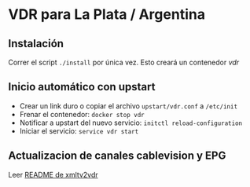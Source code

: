 # VDR para La Plata / Argentina

## Instalación

Correr el script `./install` por única vez. Esto creará un contenedor *vdr*

## Inicio automático con upstart

* Crear un link duro o copiar el archivo `upstart/vdr.conf` a `/etc/init`
* Frenar el contenedor: `docker stop vdr`
* Notificar a upstart del nuevo servicio: `initctl reload-configuration`
* Iniciar el servicio: `service vdr start`

## Actualizacion de canales cablevision y EPG

Leer [README de xmltv2vdr](xmltv2vdr/README.md)
